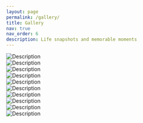 ```yaml
---
layout: page
permalink: /gallery/
title: Gallery
nav: true
nav_order: 6
description: Life snapshots and memorable moments
---
```


<div class="container-fluid">
  <div class="row">
    <div class="col-md-4 col-sm-6 mb-3">
      <img src="/assets/img/1.jpeg" class="img-fluid rounded" alt="Description">
    </div>
    <div class="col-md-4 col-sm-6 mb-3">
      <img src="/assets/img/2.jpg" class="img-fluid rounded" alt="Description">
    </div>
    <div class="col-md-4 col-sm-6 mb-3">
      <img src="/assets/img/3.jpg" class="img-fluid rounded" alt="Description">
    </div>
    <div class="col-md-4 col-sm-6 mb-3">
      <img src="/assets/img/4.jpg" class="img-fluid rounded" alt="Description">
    </div>
    <div class="col-md-4 col-sm-6 mb-3">
      <img src="/assets/img/5.jpg" class="img-fluid rounded" alt="Description">
    </div>
    <div class="col-md-4 col-sm-6 mb-3">
      <img src="/assets/img/6.jpg" class="img-fluid rounded" alt="Description">
    </div>
    <div class="col-md-4 col-sm-6 mb-3">
      <img src="/assets/img/7.jpg" class="img-fluid rounded" alt="Description">
    </div>
    <div class="col-md-4 col-sm-6 mb-3">
      <img src="/assets/img/8.jpg" class="img-fluid rounded" alt="Description">
    </div>
    <div class="col-md-4 col-sm-6 mb-3">
      <img src="/assets/img/9.jpg" class="img-fluid rounded" alt="Description">
    </div>
    <div class="col-md-4 col-sm-6 mb-3">
      <img src="/assets/img/10.jpg" class="img-fluid rounded" alt="Description">
    </div>
    <!-- 继续添加更多照片 -->
  </div>
</div>
